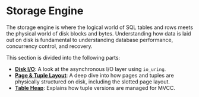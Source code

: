 # Storage Engine

The storage engine is where the logical world of SQL tables and rows meets the physical world of disk blocks and bytes. Understanding how data is laid out on disk is fundamental to understanding database performance, concurrency control, and recovery.

This section is divided into the following parts:

- **[Disk I/O](./disk_io.md)**: A look at the asynchronous I/O layer using `io_uring`.
- **[Page & Tuple Layout](./page_layouts.md)**: A deep dive into how pages and tuples are physically structured on disk, including the slotted page layout.
- **[Table Heap](./table_heap.md)**: Explains how tuple versions are managed for MVCC.
